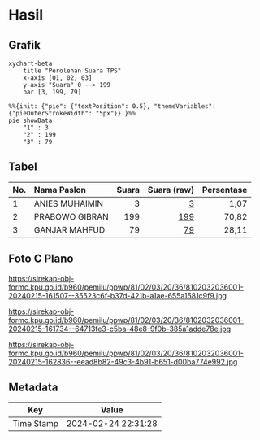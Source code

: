 # Hasil

## Grafik

```mermaid
xychart-beta
    title "Perolehan Suara TPS"
    x-axis [01, 02, 03]
    y-axis "Suara" 0 --> 199
    bar [3, 199, 79]
```

```mermaid
%%{init: {"pie": {"textPosition": 0.5}, "themeVariables": {"pieOuterStrokeWidth": "5px"}} }%%
pie showData
    "1" : 3
    "2" : 199
    "3" : 79
```

## Tabel

| No. | Nama Paslon    | Suara | Suara (raw) | Persentase |
|:--- |:-------------- | -----:| -----------:| ----------:|
| 1   | ANIES MUHAIMIN | 3     | [3][p-1]    | 1,07       |
| 2   | PRABOWO GIBRAN | 199   | [199][p-2]  | 70,82      |
| 3   | GANJAR MAHFUD  | 79    | [79][p-3]   | 28,11      |


[p-1]: https://github.com/gigit-pemilu/pemilu-2024-81-maluku/blob/main/pilpres/hitung-suara/sub/81-maluku/sub/02-maluku-tenggara/sub/03-kei-besar/sub/2036-watsin/sub/001-tps/sub/paslon-1.txt
[p-2]: https://github.com/gigit-pemilu/pemilu-2024-81-maluku/blob/main/pilpres/hitung-suara/sub/81-maluku/sub/02-maluku-tenggara/sub/03-kei-besar/sub/2036-watsin/sub/001-tps/sub/paslon-2.txt
[p-3]: https://github.com/gigit-pemilu/pemilu-2024-81-maluku/blob/main/pilpres/hitung-suara/sub/81-maluku/sub/02-maluku-tenggara/sub/03-kei-besar/sub/2036-watsin/sub/001-tps/sub/paslon-3.txt

## Foto C Plano

https://sirekap-obj-formc.kpu.go.id/b960/pemilu/ppwp/81/02/03/20/36/8102032036001-20240215-161507--35523c6f-b37d-421b-a1ae-655a1581c9f9.jpg

https://sirekap-obj-formc.kpu.go.id/b960/pemilu/ppwp/81/02/03/20/36/8102032036001-20240215-161734--64713fe3-c5ba-48e8-9f0b-385a1adde78e.jpg

https://sirekap-obj-formc.kpu.go.id/b960/pemilu/ppwp/81/02/03/20/36/8102032036001-20240215-162836--eead8b82-49c3-4b91-b651-d00ba774e992.jpg


## Metadata

| Key        | Value               |
| ---------- | ------------------- |
| Time Stamp | 2024-02-24 22:31:28 |



